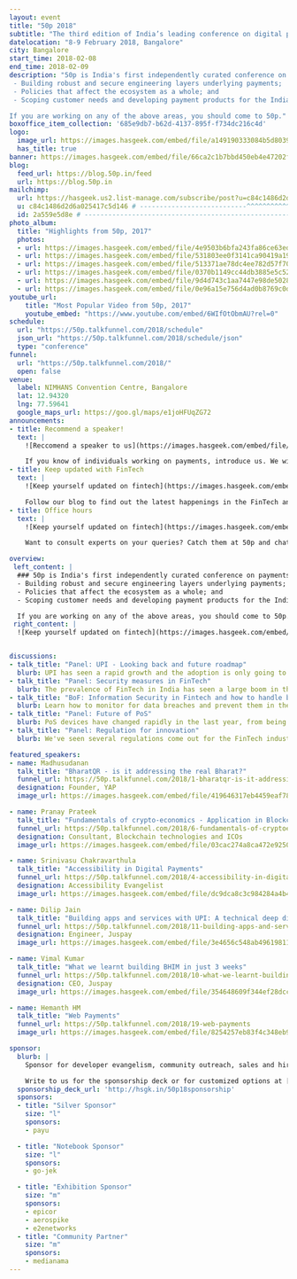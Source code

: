 ```yaml
---
layout: event
title: "50p 2018"
subtitle: "The third edition of India’s leading conference on digital payments"
datelocation: "8-9 February 2018, Bangalore"
city: Bangalore
start_time: 2018-02-08
end_time: 2018-02-09
description: "50p is India's first independently curated conference on payments. We bring stakeholders in the ecosystem to dialogue and collaborate on:
 - Building robust and secure engineering layers underlying payments;
 - Policies that affect the ecosystem as a whole; and
 - Scoping customer needs and developing payment products for the Indian market.

If you are working on any of the above areas, you should come to 50p."
boxoffice_item_collection: '685e9db7-b62d-4137-895f-f734dc216c4d'
logo:
  image_url: https://images.hasgeek.com/embed/file/a149190333084b5d80393c19104a878e
  has_title: true
banner: https://images.hasgeek.com/embed/file/66ca2c1b7bbd450eb4e47202f9831bbc
blog:
  feed_url: https://blog.50p.in/feed
  url: https://blog.50p.in
mailchimp:
  url: https://hasgeek.us2.list-manage.com/subscribe/post?u=c84c1486d2d6a025417c5d146&id=2a559e5d8e
  u: c84c1486d2d6a025417c5d146 # ---------------------------^^^^^^^^^^^^^^^^^^^^^^^^^
  id: 2a559e5d8e # ----------------------------------------------------------------------^^^^^^^^^^
photo_album:
  title: "Highlights from 50p, 2017"
  photos: 
  - url: https://images.hasgeek.com/embed/file/4e9503b6bfa243fa86ce63edbf0288b5?size=640x480
  - url: https://images.hasgeek.com/embed/file/531803ee0f3141ca90419a19e5379347?size=640x480
  - url: https://images.hasgeek.com/embed/file/513371ae78dc4ee782d57f7021850ed1?size=640x480
  - url: https://images.hasgeek.com/embed/file/0370b1149cc44db3885e5c5295ab4613?size=640x480
  - url: https://images.hasgeek.com/embed/file/9d4d743c1aa7447e98de50284786f8d8?size=640x480
  - url: https://images.hasgeek.com/embed/file/0e96a15e756d4ad0b8769c0de1cb538f?size=640x480
youtube_url:
    title: "Most Popular Video from 50p, 2017"
    youtube_embed: "https://www.youtube.com/embed/6WIfOtObmAU?rel=0"
schedule:
  url: "https://50p.talkfunnel.com/2018/schedule"
  json_url: "https://50p.talkfunnel.com/2018/schedule/json"
  type: "conference"
funnel:
  url: "https://50p.talkfunnel.com/2018/"
  open: false
venue:
  label: NIMHANS Convention Centre, Bangalore
  lat: 12.94320
  lng: 77.59641
  google_maps_url: https://goo.gl/maps/e1joHFUqZG72
announcements:
- title: Recommend a speaker!
  text: |
    ![Reccomend a speaker to us](https://images.hasgeek.com/embed/file/b82e3d19ddd645769ce3faccd54639fb)

    If you know of individuals working on payments, introduce us. We will provide them a platform to share their work at the conference. To recommend a speaker, [click here](mailto:50p.editorial@hasgeek.com).
- title: Keep updated with FinTech
  text: |
    ![Keep yourself updated on fintech](https://images.hasgeek.com/embed/file/5fc173826b87475b8c652714f8027188)

    Follow our blog to find out the latest happenings in the FinTech and payments space in India! Head over to [blog.50p.in](https://blog.50p.in) and subscribe to the blog. We push out reading lists every week on Wednesday, so stay tuned.
- title: Office hours
  text: |
    ![Keep yourself updated on fintech](https://images.hasgeek.com/embed/file/67b5fafd91084760bde34df34384be26)

    Want to consult experts on your queries? Catch them at 50p and chat with them individually.

overview:
 left_content: |
  ### 50p is India's first independently curated conference on payments. We bring stakeholders in the ecosystem to dialogue and collaborate on:
  - Building robust and secure engineering layers underlying payments;
  - Policies that affect the ecosystem as a whole; and
  - Scoping customer needs and developing payment products for the Indian market.

  If you are working on any of the above areas, you should come to 50p.
 right_content: |
  ![Keep yourself updated on fintech](https://images.hasgeek.com/embed/file/38853704ae224fba8cde9194d153190e)


discussions:
- talk_title: "Panel: UPI - Looking back and future roadmap"
  blurb: UPI has seen a rapid growth and the adoption is only going to increase over the next year. If you're building apps and services on top of UPI, there are a lot of unanswered questions. This Birds of a Feather session aims to provide a discussion space for all stakeholders in the UPI platform to come together and discuss the pain points, quirks and what lies ahead for UPI.
- talk_title: "Panel: Security measures in FinTech"
  blurb: The prevalence of FinTech in India has seen a large boom in the past year. With every company jumping in on the bandwagon, security is usually an after thought in FinTech. The panel on Security in FinTech aims to demistify some of the common security pitfalls and explores the best practices for security in FinTech. Panelists and moderators will be announced soon.
- talk_title: "BoF: Information Security in Fintech and how to handle breaches"
  blurb: Learn how to monitor for data breaches and prevent them in the first place to avoid losing valuable data to hackers and vulnerabilities. Set up checks and measures in your company along with a contingency plan to handle a breach. This BoF will help you learn how to get started with thinking about security from practitioners and security experts.
- talk_title: "Panel: Future of PoS"
  blurb: PoS devices have changed rapidly in the last year, from being a device to only accept cards, to now allowing payments through UPI, BharatQR, contactless and even offers services like EMIs and cashback offers. The panel will review the past year in PoS devices, the developments, policies around MDR and new and emerging technologies.
- talk_title: "Panel: Regulation for innovation"
  blurb: We've seen several regulations come out for the FinTech industry in 2017. Most of these regulations seem to be reactive than pro-active. Are these regulations inhibiting innovation in the industry? Are some players being given unfair advantages? What happened to the Watal Committee recommendations? The panel aims to address all these with particpants from NBFCs, policy institutions, industry stalwarts and regulators.

featured_speakers:
- name: Madhusudanan
  talk_title: "BharatQR - is it addressing the real Bharat?"
  funnel_url: https://50p.talkfunnel.com/2018/1-bharatqr-is-it-addressing-the-real-bharat
  designation: Founder, YAP
  image_url: https://images.hasgeek.com/embed/file/419646317eb4459eaf78fc73ed736c49?size=640x480

- name: Pranay Prateek
  talk_title: "Fundamentals of crypto-economics - Application in Blockchain"
  funnel_url: https://50p.talkfunnel.com/2018/6-fundamentals-of-cryptoeconomics-application-in-blo
  designation: Consultant, Blockchain technologies and ICOs
  image_url: https://images.hasgeek.com/embed/file/03cac274a8ca472e9250e78777441799?size=640x480

- name: Srinivasu Chakravarthula
  talk_title: "Accessibility in Digital Payments"
  funnel_url: https://50p.talkfunnel.com/2018/4-accessibility-in-digital-payments
  designation: Accessibility Evangelist
  image_url: https://images.hasgeek.com/embed/file/dc9dca8c3c984284a4b4790ebb1974e1?size=640x480

- name: Dilip Jain
  talk_title: "Building apps and services with UPI: A technical deep dive"
  funnel_url: https://50p.talkfunnel.com/2018/11-building-apps-and-services-with-upi-a-technical-de
  designation: Engineer, Juspay
  image_url: https://images.hasgeek.com/embed/file/3e4656c548ab49619811823e7e177eea?size=640x480

- name: Vimal Kumar
  talk_title: "What we learnt building BHIM in just 3 weeks"
  funnel_url: https://50p.talkfunnel.com/2018/10-what-we-learnt-building-bhim-in-just-3-weeks
  designation: CEO, Juspay
  image_url: https://images.hasgeek.com/embed/file/354648609f344ef28dcc6a8682ba919d?size=640x480

- name: Hemanth HM
  talk_title: "Web Payments"
  funnel_url: https://50p.talkfunnel.com/2018/19-web-payments
  image_url: https://images.hasgeek.com/embed/file/8254257eb83f4c348eb938c3f31b39d6?size=640x480

sponsor:
  blurb: |
    Sponsor for developer evangelism, community outreach, sales and hiring.

    Write to us for the sponsorship deck or for customized options at [info@hasgeek.com](mailto:info@hasgeek.com)
  sponsorship_deck_url: 'http://hsgk.in/50p18sponsorship'
  sponsors:
  - title: "Silver Sponsor"
    size: "l"
    sponsors:
    - payu

  - title: "Notebook Sponsor"
    size: "l"
    sponsors:
    - go-jek

  - title: "Exhibition Sponsor"
    size: "m"
    sponsors:
    - epicor
    - aerospike
    - e2enetworks
  - title: "Community Partner"
    size: "m"
    sponsors:
    - medianama
---
```

